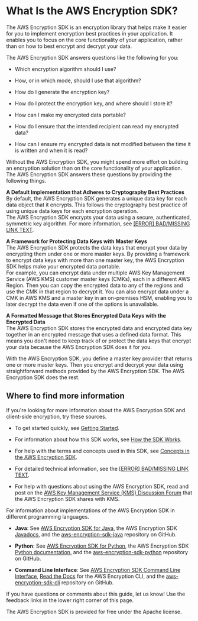 # What Is the AWS Encryption SDK?<a name="introduction"></a>

The AWS Encryption SDK is an encryption library that helps make it easier for you to implement encryption best practices in your application\. It enables you to focus on the core functionality of your application, rather than on how to best encrypt and decrypt your data\.

The AWS Encryption SDK answers questions like the following for you:

+ Which encryption algorithm should I use?

+ How, or in which mode, should I use that algorithm?

+ How do I generate the encryption key?

+ How do I protect the encryption key, and where should I store it?

+ How can I make my encrypted data portable?

+ How do I ensure that the intended recipient can read my encrypted data?

+ How can I ensure my encrypted data is not modified between the time it is written and when it is read?

Without the AWS Encryption SDK, you might spend more effort on building an encryption solution than on the core functionality of your application\. The AWS Encryption SDK answers these questions by providing the following things\.

**A Default Implementation that Adheres to Cryptography Best Practices**  
By default, the AWS Encryption SDK generates a unique data key for each data object that it encrypts\. This follows the cryptography best practice of using unique data keys for each encryption operation\.  
The AWS Encryption SDK encrypts your data using a secure, authenticated, symmetric key algorithm\. For more information, see [[ERROR] BAD/MISSING LINK TEXT](supported-algorithms.md)\.

**A Framework for Protecting Data Keys with Master Keys**  
The AWS Encryption SDK protects the data keys that encrypt your data by encrypting them under one or more master keys\. By providing a framework to encrypt data keys with more than one master key, the AWS Encryption SDK helps make your encrypted data portable\.   
For example, you can encrypt data under multiple AWS Key Management Service \(AWS KMS\) customer master keys \(CMKs\), each in a different AWS Region\. Then you can copy the encrypted data to any of the regions and use the CMK in that region to decrypt it\. You can also encrypt data under a CMK in AWS KMS and a master key in an on\-premises HSM, enabling you to later decrypt the data even if one of the options is unavailable\.

**A Formatted Message that Stores Encrypted Data Keys with the Encrypted Data**  
The AWS Encryption SDK stores the encrypted data and encrypted data key together in an encrypted message that uses a defined data format\. This means you don't need to keep track of or protect the data keys that encrypt your data because the AWS Encryption SDK does it for you\.

With the AWS Encryption SDK, you define a master key provider that returns one or more master keys\. Then you encrypt and decrypt your data using straightforward methods provided by the AWS Encryption SDK\. The AWS Encryption SDK does the rest\.

## Where to find more information<a name="intro-see-also"></a>

If you're looking for more information about the AWS Encryption SDK and client\-side encryption, try these sources\.

+ To get started quickly, see [Getting Started](getting-started.md)\.

+ For information about how this SDK works, see [How the SDK Works](how-it-works.md)\.

+ For help with the terms and concepts used in this SDK, see [Concepts in the AWS Encryption SDK](concepts.md)\.

+ For detailed technical information, see the [[ERROR] BAD/MISSING LINK TEXT](reference.md)\.

+ For help with questions about using the AWS Encryption SDK, read and post on the [AWS Key Management Service \(KMS\) Discussion Forum](https://forums.aws.amazon.com/forum.jspa?forumID=182) that the AWS Encryption SDK shares with KMS\.

For information about implementations of the AWS Encryption SDK in different programming languages\.

+ **Java**: See [AWS Encryption SDK for Java](java.md), the AWS Encryption SDK [Javadocs](https://awslabs.github.io/aws-encryption-sdk-java/javadoc/), and the [aws\-encryption\-sdk\-java](https://github.com/awslabs/aws-encryption-sdk-java) repository on GitHub\.

+ **Python**: See [AWS Encryption SDK for Python](python.md), the AWS Encryption SDK [Python documentation](http://aws-encryption-sdk-python.readthedocs.io/en/latest/), and the [aws\-encryption\-sdk\-python](https://github.com/awslabs/aws-encryption-sdk-python) repository on GitHub\.

+ **Command Line Interface**: See [AWS Encryption SDK Command Line Interface](crypto-cli.md), [Read the Docs](http://aws-encryption-sdk-cli.readthedocs.io/en/latest/) for the AWS Encryption CLI, and the [aws\-encryption\-sdk\-cli](https://github.com/awslabs/aws-encryption-sdk-cli/) repository on GitHub\.

If you have questions or comments about this guide, let us know\! Use the feedback links in the lower right corner of this page\.

The AWS Encryption SDK is provided for free under the Apache license\.